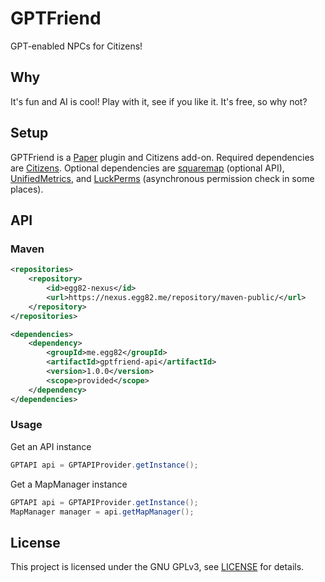 # GPTFriend
GPT-enabled NPCs for Citizens!

## Why

It's fun and AI is cool! Play with it, see if you like it. It's free, so why not?

## Setup

GPTFriend is a [Paper](https://papermc.io/) plugin and Citizens add-on.
Required dependencies are [Citizens](https://www.spigotmc.org/resources/citizens.13811/).
Optional dependencies are [squaremap](https://github.com/jpenilla/squaremap) (optional API),
[UnifiedMetrics](https://github.com/Cubxity/UnifiedMetrics),
and [LuckPerms](https://luckperms.net/) (asynchronous permission check in some places).

## API

### Maven

```XML
<repositories>
    <repository>
        <id>egg82-nexus</id>
        <url>https://nexus.egg82.me/repository/maven-public/</url>
    </repository>
</repositories>
```

```XML
<dependencies>
    <dependency>
        <groupId>me.egg82</groupId>
        <artifactId>gptfriend-api</artifactId>
        <version>1.0.0</version>
        <scope>provided</scope>
    </dependency>
</dependencies>
```

### Usage

Get an API instance
```Java
GPTAPI api = GPTAPIProvider.getInstance();
```

Get a MapManager instance
```Java
GPTAPI api = GPTAPIProvider.getInstance();
MapManager manager = api.getMapManager();
```

## License
This project is licensed under the GNU GPLv3, see [LICENSE](LICENSE) for details.